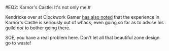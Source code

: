 #EQ2: Karnor's Castle: It's not only me.#

Kendricke over at Clockwork Gamer [has also noted](http://clockworkgamer.com/2007/11/15/kunark-field-report-i/) that the experience in Karnor's Castle is seriously out of whack, even going so far as to advise his guild *not* to bother going there.

SOE, you have a real problem here. Don't let all that beautiful zone design go to waste!

